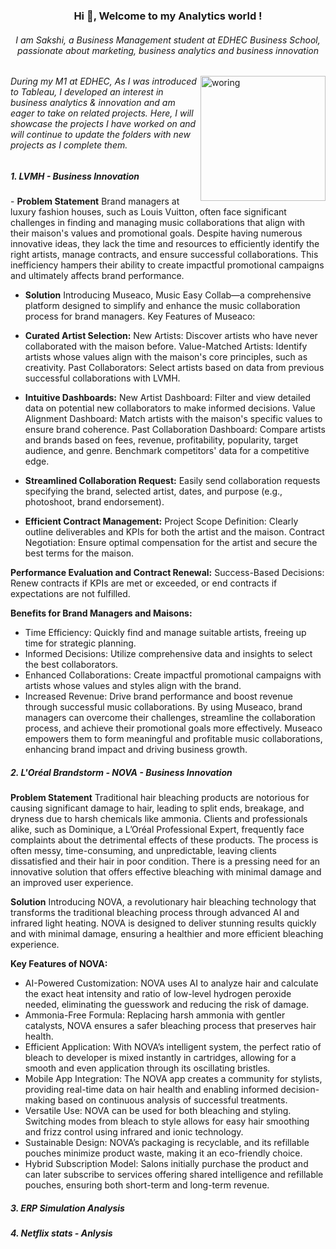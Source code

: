 <h3 align="center">Hi 👋, Welcome to my Analytics world !</h3>

<h6 align="center">I am Sakshi, a Business Management student at EDHEC Business School, passionate about marketing, business analytics and business innovation</h6>

<img align="right" alt="woring" width="200" src="https://i.pinimg.com/originals/e7/26/c7/e726c74ac081eed50feee1433d12c998.gif">


<h6 align="Left">During my M1 at EDHEC, As I was introduced to Tableau, I developed an interest in business analytics & innovation and am eager to take on related projects. Here, I will showcase the projects I have worked on and will continue to update the folders with new projects as I complete them.</h6>

<h5 align="Left">1. LVMH - Business Innovation</h5>
- <b>Problem Statement</b>
Brand managers at luxury fashion houses, such as Louis Vuitton, often face significant challenges in finding and managing music collaborations that align with their maison's values and promotional goals. Despite having numerous innovative ideas, they lack the time and resources to efficiently identify the right artists, manage contracts, and ensure successful collaborations. This inefficiency hampers their ability to create impactful promotional campaigns and ultimately affects brand performance.

- <b>Solution</b>
Introducing Museaco, Music Easy Collab—a comprehensive platform designed to simplify and enhance the music collaboration process for brand managers.
Key Features of Museaco:

- <b>Curated Artist Selection:</b>
New Artists: Discover artists who have never collaborated with the maison before.
Value-Matched Artists: Identify artists whose values align with the maison's core principles, such as creativity.
Past Collaborators: Select artists based on data from previous successful collaborations with LVMH.

- <b>Intuitive Dashboards:</b>
New Artist Dashboard: Filter and view detailed data on potential new collaborators to make informed decisions.
Value Alignment Dashboard: Match artists with the maison's specific values to ensure brand coherence.
Past Collaboration Dashboard: Compare artists and brands based on fees, revenue, profitability, popularity, target audience, and genre. Benchmark competitors' data for a competitive edge.

- <b>Streamlined Collaboration Request:</b>
Easily send collaboration requests specifying the brand, selected artist, dates, and purpose (e.g., photoshoot, brand endorsement).

- <b>Efficient Contract Management:</b>
Project Scope Definition: Clearly outline deliverables and KPIs for both the artist and the maison.
Contract Negotiation: Ensure optimal compensation for the artist and secure the best terms for the maison.

<b>Performance Evaluation and Contract Renewal:</b>
Success-Based Decisions: Renew contracts if KPIs are met or exceeded, or end contracts if expectations are not fulfilled.

<b>Benefits for Brand Managers and Maisons:</b>
- Time Efficiency: Quickly find and manage suitable artists, freeing up time for strategic planning.
- Informed Decisions: Utilize comprehensive data and insights to select the best collaborators.
- Enhanced Collaborations: Create impactful promotional campaigns with artists whose values and styles align with the brand.
- Increased Revenue: Drive brand performance and boost revenue through successful music collaborations.
By using Museaco, brand managers can overcome their challenges, streamline the collaboration process, and achieve their promotional goals more effectively. Museaco empowers them to form meaningful and profitable music collaborations, enhancing brand impact and driving business growth.

<h5 align="Left">2. L'Oréal Brandstorm - NOVA - Business Innovation</h5>
<b>Problem Statement</b>
Traditional hair bleaching products are notorious for causing significant damage to hair, leading to split ends, breakage, and dryness due to harsh chemicals like ammonia. Clients and professionals alike, such as Dominique, a L’Oréal Professional Expert, frequently face complaints about the detrimental effects of these products. The process is often messy, time-consuming, and unpredictable, leaving clients dissatisfied and their hair in poor condition. There is a pressing need for an innovative solution that offers effective bleaching with minimal damage and an improved user experience.


<b>Solution</b>
Introducing NOVA, a revolutionary hair bleaching technology that transforms the traditional bleaching process through advanced AI and infrared light heating. NOVA is designed to deliver stunning results quickly and with minimal damage, ensuring a healthier and more efficient bleaching experience.

<b>Key Features of NOVA:</b>
- AI-Powered Customization: NOVA uses AI to analyze hair and calculate the exact heat intensity and ratio of low-level hydrogen peroxide needed, eliminating the guesswork and reducing the risk of damage.
- Ammonia-Free Formula: Replacing harsh ammonia with gentler catalysts, NOVA ensures a safer bleaching process that preserves hair health.
- Efficient Application: With NOVA’s intelligent system, the perfect ratio of bleach to developer is mixed instantly in cartridges, allowing for a smooth and even application through its oscillating bristles.
- Mobile App Integration: The NOVA app creates a community for stylists, providing real-time data on hair health and enabling informed decision-making based on continuous analysis of successful treatments.
- Versatile Use: NOVA can be used for both bleaching and styling. Switching modes from bleach to style allows for easy hair smoothing and frizz control using infrared and ionic technology.
- Sustainable Design: NOVA’s packaging is recyclable, and its refillable pouches minimize product waste, making it an eco-friendly choice.
- Hybrid Subscription Model: Salons initially purchase the product and can later subscribe to services offering shared intelligence and refillable pouches, ensuring both short-term and long-term revenue.

<h5 align="Left">3. ERP Simulation Analysis</h5>

<h5 align="Left">4. Netflix stats - Anlysis</h5>
